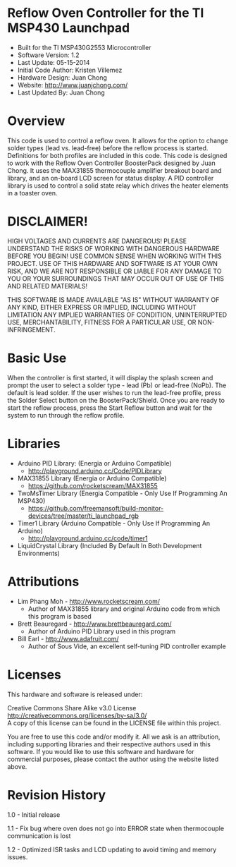 Reflow Oven Controller for the TI MSP430 Launchpad
========
+ Built for the TI MSP430G2553 Microcontroller
+ Software Version: 1.2
+ Last Update: 05-15-2014
+ Initial Code Author: Kristen Villemez
+ Hardware Design: Juan Chong
+ Website: http://www.juanjchong.com/
+ Last Updated By: Juan Chong

Overview
========
This code is used to control a reflow oven. It allows for the option to change
solder types (lead vs. lead-free) before the reflow process is started.
Definitions for both profiles are included in this code. This code is designed to
work with the Reflow Oven Controller BoosterPack designed by Juan Chong. It uses
the MAX31855 thermocouple amplifier breakout board and library, and an on-board LCD 
screen for status display. A PID controller library is used to control a solid state
relay which drives the heater elements in a toaster oven.

DISCLAIMER!
=============
HIGH VOLTAGES AND CURRENTS ARE DANGEROUS! PLEASE UNDERSTAND THE RISKS OF WORKING 
WITH DANGEROUS HARDWARE BEFORE YOU BEGIN! USE COMMON SENSE WHEN WORKING
WITH THIS PROJECT. USE OF THIS HARDWARE AND SOFTWARE IS AT YOUR OWN RISK, AND
WE ARE NOT RESPONSIBLE OR LIABLE FOR ANY DAMAGE TO YOU OR YOUR SURROUNDINGS THAT
MAY OCCUR OUT OF USE OF THIS AND RELATED MATERIALS!

THIS SOFTWARE IS MADE AVAILABLE "AS IS" WITHOUT WARRANTY OF ANY KIND, EITHER
EXPRESS OR IMPLIED, INCLUDING WITHOUT LIMITATION ANY IMPLIED WARRANTIES OF
CONDITION, UNINTERRUPTED USE, MERCHANTABILITY, FITNESS FOR A PARTICULAR USE, OR
NON-INFRINGEMENT.

Basic Use
=========
When the controller is first started, it will display the splash screen and prompt the
user to select a solder type - lead (Pb) or lead-free (NoPb). The default is lead solder.
If the user wishes to run the lead-free profile, press the Solder Select
button on the BoosterPack/Shield. Once you are ready to start the reflow process, press the
Start Reflow button and wait for the system to run through the reflow profile.

Libraries
==========
- Arduino PID Library: (Energia or Arduino Compatible)
  - http://playground.arduino.cc/Code/PIDLibrary
- MAX31855 Library (Energia or Arduino Compatible)
  - https://github.com/rocketscream/MAX31855
- TwoMsTimer Library (Energia Compatible - Only Use If Programming An MSP430)
  - https://github.com/freemansoft/build-monitor-devices/tree/master/ti_launchpad_rgb
- Timer1 Library (Arduino Compatible - Only Use If Programming An Arduino)
  - http://playground.arduino.cc/code/timer1
- LiquidCrystal Library (Included By Default In Both Development Environments)

Attributions
============
+ Lim Phang Moh - http://www.rocketscream.com/
  + Author of MAX31855 library and original Arduino code from which this program is based 
+ Brett Beauregard - http://www.brettbeauregard.com/
  + Author of Arduino PID Library used in this program
+ Bill Earl - http://www.adafruit.com/
  + Author of Sous Vide, an excellent self-tuning PID controller example

Licenses
=========
This hardware and software is released under:

Creative Commons Share Alike v3.0 License  
http://creativecommons.org/licenses/by-sa/3.0/  
A copy of this license can be found in the LICENSE file within this project.
  
You are free to use this code and/or modify it. All we ask is an attribution, 
including supporting libraries and their respective authors used in this
software. If you would like to use this software and hardware for commercial
purposes, please contact the author using the website listed above.

Revision History
================
1.0 - Initial release

1.1 - Fix bug where oven does not go into ERROR state when thermocouple communication is lost

1.2 - Optimized ISR tasks and LCD updating to avoid timing and memory issues.
